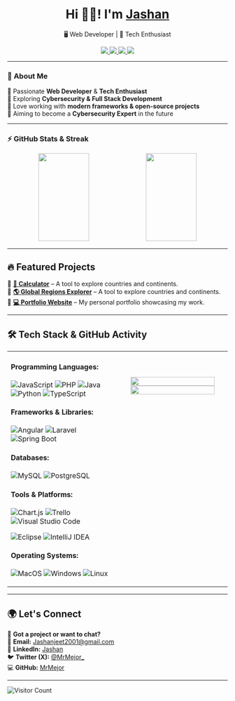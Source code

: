 <h1 align="center">Hi 👋🏻! I'm <a href="https://www.linkedin.com/in/jashanjeet-singh-kuka-9846881b3">Jashan</a></h1>  
<p align="center">🖥️ Web Developer | 🚀 Tech Enthusiast 

<p align="center">
  <a href="mailto:Jashanjeet2001@gmail.com">
    <img src="https://img.shields.io/badge/Gmail-D14836?logo=gmail&logoColor=white">
  </a>
  <a href="https://www.linkedin.com/in/jashanjeet-singh-kuka-9846881b3">
    <img src="https://custom-icon-badges.demolab.com/badge/LinkedIn-0A66C2?logo=linkedin-white&logoColor=fff">
  </a>
  <a href="https://github.com/MrMejor">
    <img src="https://img.shields.io/badge/GitHub-181717?style=flat&logo=github&logoColor=white">
  </a>
  <a href="https://twitter.com/MrMejor_">
    <img src="https://img.shields.io/badge/X-000000?style=flat&logo=twitter&logoColor=white">
  </a>
</p>

---

### 🚀 **About Me**
🔹 Passionate **Web Developer** & **Tech Enthusiast**   
🔹 Exploring **Cybersecurity & Full Stack Development**    
🔹 Love working with **modern frameworks & open-source projects**  
🔹 Aiming to become a **Cybersecurity Expert** in the future  

---

### ⚡ **GitHub Stats & Streak**
<p align="center">
  <img src="https://github-readme-stats.vercel.app/api?username=MrMejor&show_icons=true&theme=gruvbox&bg_color=000000" width="48%" height="200">
  <img src="https://github-readme-streak-stats.herokuapp.com/?user=MrMejor&theme=dark&background=000000" width="48%" height="200">
</p>

---

## 🔥 **Featured Projects**
📌 **[🧮 Calculator](https://github.com/MrMejor/calculador)** – A tool to explore countries and continents.  
📌 **[🌎 Global Regions Explorer](https://github.com/MrMejor/global-regions-explorer)** – A tool to explore countries and continents.  
📌 **[💻 Portfolio Website](https://github.com/MrMejor/portfolio)** – My personal portfolio showcasing my work.  

---

## 🛠 **Tech Stack & GitHub Activity**

<table style="border-collapse: collapse; width: 100%; ">
  <tr>
    <td width="50%" style="border: none;">

#### Programming Languages:
![JavaScript](https://img.shields.io/badge/JavaScript-F7DF1E?style=flat&logo=javascript&logoColor=black)
![PHP](https://img.shields.io/badge/PHP-777BB4?style=flat&logo=php&logoColor=white)
![Java](https://img.shields.io/badge/Java-007396?style=flat&logo=java&logoColor=white)
![Python](https://img.shields.io/badge/Python-3776AB?style=flat&logo=python&logoColor=white)
![TypeScript](https://img.shields.io/badge/TypeScript-3178C6?logo=typescript&logoColor=fff)

#### Frameworks & Libraries:
![Angular](https://img.shields.io/badge/Angular-DD0031?style=flat&logo=angular&logoColor=white)
![Laravel](https://img.shields.io/badge/Laravel-%23FF2D20.svg?logo=laravel&logoColor=white)
![Spring Boot](https://img.shields.io/badge/Spring%20Boot-6DB33F?logo=springboot&logoColor=fff)

#### Databases:
![MySQL](https://img.shields.io/badge/MySQL-4479A1?style=flat&logo=mysql&logoColor=white)
![PostgreSQL](https://img.shields.io/badge/PostgreSQL-336791?style=flat&logo=postgresql&logoColor=white)

#### Tools & Platforms:
![Chart.js](https://img.shields.io/badge/Chart.js-FF6384?logo=chartdotjs&logoColor=fff)
![Trello](https://img.shields.io/badge/Trello-0052CC?logo=trello&logoColor=fff)
![Visual Studio Code](https://custom-icon-badges.demolab.com/badge/Visual%20Studio%20Code-0078d7.svg?logo=vsc&logoColor=white)
<!--![Jira](https://img.shields.io/badge/Jira-0052CC?style=flat&logo=jira&logoColor=white)-->
![Eclipse](https://img.shields.io/badge/Eclipse-FE7A16.svg?logo=Eclipse&logoColor=white)
![IntelliJ IDEA](https://img.shields.io/badge/IntelliJIDEA-000000.svg?logo=intellij-idea&logoColor=white)

#### Operating Systems:
![MacOS](https://img.shields.io/badge/macOS-000000?logo=apple&logoColor=F0F0F0)
![Windows](https://custom-icon-badges.demolab.com/badge/Windows-0078D6?logo=windows11&logoColor=white)
![Linux](https://img.shields.io/badge/Linux-FCC624?logo=linux&logoColor=black)

   </td>
    <td width="50%" valign="top" style="border: none;">


</br>
</br>
<p align="center">
  <img src="https://github-readme-stats.vercel.app/api/top-langs/?username=MrMejor&layout=compact&theme=gruvbox&bg_color=000000" width="90%">
  </br>
  <img src="https://github-profile-summary-cards.vercel.app/api/cards/profile-details?username=MrMejor&theme=github_dark" width="90%">
</p>

   </td>
  </tr>
</table>

---

## 🌍 **Let's Connect**
💬 **Got a project or want to chat?**  
📧 **Email:** [Jashanjeet2001@gmail.com](mailto:Jashanjeet2001@gmail.com)  
💼 **LinkedIn:** [Jashan](https://www.linkedin.com/in/jashanjeet-singh-kuka-9846881b3)  
🐦 **Twitter (X):** [@MrMejor_](https://twitter.com/MrMejor_)  
💻 **GitHub:** [MrMejor](https://github.com/MrMejor)  

---
![Visitor Count](https://komarev.com/ghpvc/?username=MrMejor&color=blue)

